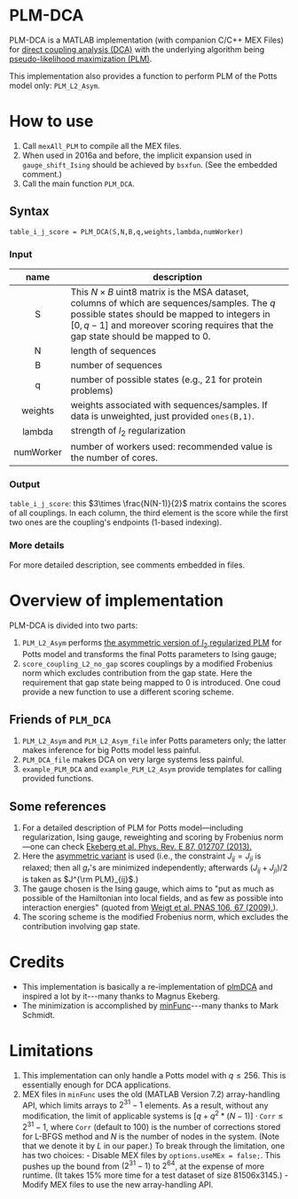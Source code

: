 PLM-DCA
===
PLM-DCA is a MATLAB implementation (with companion C/C++ MEX Files) for [direct coupling analysis (DCA)][DCA] with the underlying algorithm being [pseudo-likelihood maximization (PLM)][PLM Potts].

This implementation also provides a function to perform PLM of the Potts model only: `PLM_L2_Asym`.

How to use
===
  1. Call `mexAll_PLM` to compile all the MEX files.
  2. When used in 2016a and before, the implicit expansion used in `gauge_shift_Ising` should be achieved by `bsxfun`. (See the embedded comment.)
  3. Call the main function `PLM_DCA`.

## Syntax


    table_i_j_score = PLM_DCA(S,N,B,q,weights,lambda,numWorker)


### Input
  |   name    | description                              |
  | :-------: | ---------------------------------------- |
  |     S     | This $N\times B$ uint8 matrix is the MSA dataset, columns of which are sequences/samples. The $q$ possible states should be mapped to integers in $[0,q-1]$ and moreover scoring requires that the gap state should be mapped to $0$. |
  |     N     | length of sequences                      |
  |     B     | number of sequences                      |
  |     q     | number of possible states (e.g., 21 for protein problems) |
  |  weights  | weights associated with sequences/samples. If data is unweighted, just provided `ones(B,1)`. |
  |  lambda   | strength of $l_2$ regularization         |
  | numWorker | number of workers used: recommended value is the number of cores. |

### Output
`table_i_j_score`: this $3\times \frac{N(N-1)}{2}$ matrix contains the scores of all couplings. In each column, the third element is the score while the first two ones are the coupling's endpoints (1-based indexing).

### More details
For more detailed description, see comments embedded in files.


Overview of implementation
===
PLM-DCA is divided into two parts:

  1. `PLM_L2_Asym` performs [the asymmetric version of $l_2$ regularized PLM][PLM asym] for Potts model and transforms the final Potts parameters to Ising gauge;
  2. `score_coupling_L2_no_gap` scores couplings by a modified Frobenius norm which excludes contribution from the gap state. Here the requirement that gap state being mapped to $0$ is introduced. One coud provide a new function to use a different scoring scheme.

Friends of `PLM_DCA`
---

  1. `PLM_L2_Asym` and `PLM_L2_Asym_file` infer Potts parameters only; the latter makes inference for big Potts model less painful.
  2. `PLM_DCA_file` makes DCA on very large systems less painful.
  3. `example_PLM_DCA` and `example_PLM_L2_Asym` provide templates for calling provided functions.

Some references
---
  1. For a detailed description of PLM for Potts model—including regularization, Ising gauge, reweighting and scoring by Frobenius norm—one can check [Ekeberg et al. Phys. Rev. E 87, 012707 (2013).][PLM Potts]
  2. Here the [asymmetric variant][PLM asym] is used (i.e., the constraint $J_{ij} = J_{ji}$ is relaxed; then all $g_r$'s are minimized independently; afterwards ${\left( J_{ij} + J_{ji} \right)} / {2}$ is taken as $J^{\rm PLM}_{ij}$.)
  3. The gauge chosen is the Ising gauge, which aims to "put as much as possible of the Hamiltonian into local fields, and as few as possible into interaction energies" (quoted from [Weigt et al. PNAS 106, 67 (2009).][Weigt-2009]).
  4. The scoring scheme is the modified Frobenius norm, which excludes the contribution involving gap state.

[DCA]: https://en.wikipedia.org/wiki/Direct_coupling_analysis
[PLM Potts]: http://dx.doi.org/10.1103/PhysRevE.87.012707
[PLM asym]: https://doi.org/10.1016/j.jcp.2014.07.024
[Weigt-2009]: https://doi.org/10.1073/pnas.0805923106


Credits
===
  - This implementation is basically a re-implementation of [plmDCA][] and inspired a lot by it---many thanks to Magnus Ekeberg.
  - The minimization is accomplished by [minFunc][]---many thanks to Mark Schmidt.

[plmDCA]: https://github.com/magnusekeberg/plmDCA
[minFunc]: https://www.cs.ubc.ca/~schmidtm/Software/minFunc.html


Limitations
===
  1. This implementation can only handle a Potts model with $q \le 256$. This is essentially enough for DCA applications.
  2. MEX files in `minFunc` uses the old (MATLAB Version 7.2) array-handling API, which limits arrays to $2^{31}-1$ elements. As a result, without any modification, the limit of applicable systems is $\left[ q + q^2*(N-1) \right] \cdot \mathtt{Corr} \le 2^{31}-1$, where $\mathtt{Corr}$ (default to 100) is the number of corrections stored for L-BFGS method and $N$ is the number of nodes in the system. (Note that we denote it by $L$ in our paper.) To break through the limitation, one has two choices:
    - Disable MEX files by `options.useMEx = false;`. This pushes up the bound from $(2^{31}-1)$ to $2^{64}$, at the expense of more runtime. (It takes 15%  more time for a test dataset of size 81506x3145.)
    - Modify MEX files to use the new array-handling API.
